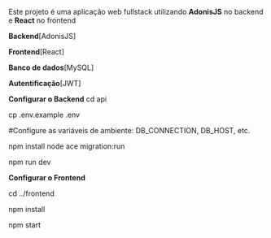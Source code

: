Este projeto é uma aplicação web fullstack utilizando **AdonisJS** no backend e **React** no frontend

**Backend**[AdonisJS] 

**Frontend**[React]

**Banco de dados**[MySQL]

**Autentificação**[JWT]


**Configurar o Backend**
cd api

cp .env.example .env

#Configure as variáveis de ambiente: DB_CONNECTION, DB_HOST, etc.

npm install node ace migration:run

npm run dev


**Configurar o Frontend**

cd ../frontend

npm install

npm start
